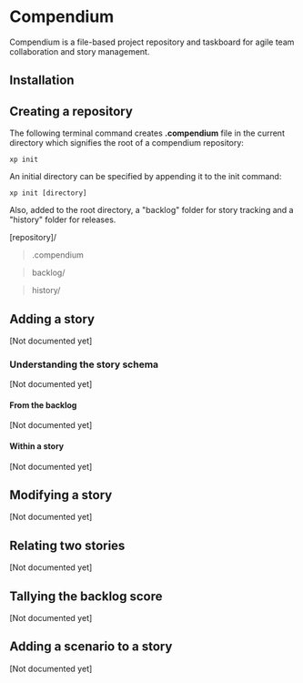 # Compendium

Compendium is a file-based project repository and taskboard for agile team collaboration and story management. 

## Installation
## Creating a repository

The following terminal command creates **.compendium** file in the current directory which signifies the root of a compendium repository:

`xp init`

An initial directory can be specified by appending it to the init command:

`xp init [directory]`

Also, added to the root directory, a "backlog" folder for story tracking and a "history" folder for releases.

[repository]/
	
> .compendium

> backlog/

> history/

## Adding a story
[Not documented yet]
### Understanding the story schema
[Not documented yet]
#### From the backlog
[Not documented yet]
#### Within a story
[Not documented yet]
## Modifying a story
[Not documented yet]
## Relating two stories
[Not documented yet]
## Tallying the backlog score
[Not documented yet]
## Adding a scenario to a story
[Not documented yet]



